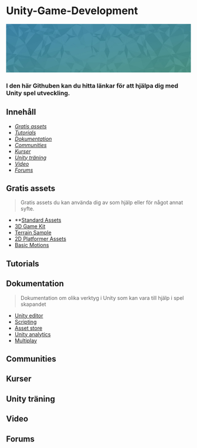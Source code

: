 Unity-Game-Development
======================

![Header](header.jpg)

### I den här Githuben kan du hitta länkar för att hjälpa dig med Unity spel utveckling.

## Innehåll

* *[Gratis assets](#gratis-assets)*
* *[Tutorials](#tutorials)*
* *[Dokumentation](#dokumentation)*
* *[Communities](#communities)*
* *[Kurser](#kurser)*
* *[Unity träning](#unity-träning)*
* *[Video](#video)*
* *[Forums](#forums)*

## Gratis assets

>Gratis assets du kan använda dig av som hjälp eller för något annat syfte.
* **[Standard Assets](https://assetstore.unity.com/packages/essentials/asset-packs/standard-assets-for-unity-2018-4-32351)
* [3D Game Kit](https://assetstore.unity.com/packages/templates/tutorials/3d-game-kit-115747)
* [Terrain Sample](https://assetstore.unity.com/packages/3d/environments/landscapes/terrain-sample-asset-pack-145808)
* [2D Platformer Assets](https://assetstore.unity.com/packages/2d/environments/free-platform-game-assets-85838)
* [Basic Motions](https://assetstore.unity.com/packages/3d/animations/basic-motions-free-154271)

## Tutorials

## Dokumentation

>Dokumentation om olika verktyg i Unity som kan vara till hjälp i spel skapandet
 * [Unity editor](https://docs.unity3d.com/Manual/index.html)
 * [Scripting](https://docs.unity3d.com/ScriptReference/index.html)
 * [Asset store](https://docs.unity3d.com/Manual/AssetStore.html)
 * [Unity analytics](https://docs.unity.com/analytics/UnityAnalytics.html)
 * [Multiplay](https://docs.unity.com/multiplay/shared/welcome-to-multiplay.html)


## Communities

## Kurser

## Unity träning

## Video

## Forums
